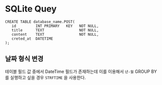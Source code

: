 # SQLite Quey


```
CREATE TABLE database_name.POST(
   id         INT PRIMARY   KEY   NOT NULL,
   title      TEXT                NOT NULL,
   content    TEXT                NOT NULL,
   creted_at  DATETIME
);
```


## 날짜 형식 변경

테이블 필드 값 중에서 DateTime 필드가 존재하는데 이를 이용해서 `년-월` GROUP BY 를 실행하고 싶을 경우 `STRFTIME` 을 사용한다.

